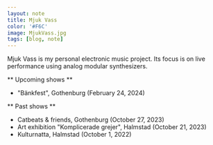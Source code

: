 ```yaml
---
layout: note
title: Mjuk Vass
color: '#F6C'
image: MjukVass.jpg
tags: [blog, note]
---
```


Mjuk Vass is my personal electronic music project. Its focus is on
live performance using analog modular synthesizers.


** Upcoming shows **

* "Bänkfest", Gothenburg (February 24, 2024)

** Past shows **

* Catbeats & friends, Gothenburg (October 27, 2023)
* Art exhibition "Komplicerade grejer", Halmstad (October 21, 2023)
* Kulturnatta, Halmstad (October 1, 2022)
